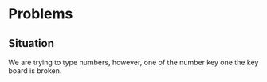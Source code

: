Problems
========
Situation 
---------
We are trying to type numbers, however, one of the number key one the key board is broken.
